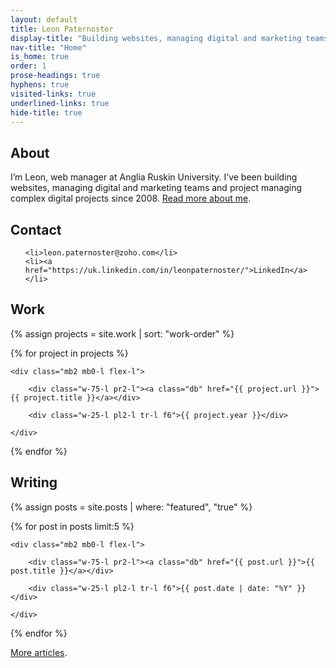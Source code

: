 ```yaml
---
layout: default
title: Leon Paternoster
display-title: "Building websites, managing digital and marketing teams and project managing complex digital projects since 2008."
nav-title: "Home"
is_home: true
order: 1
prose-headings: true
hyphens: true
visited-links: true
underlined-links: true
hide-title: true
---
```


## About

I’m Leon, web manager at Anglia Ruskin University. I’ve been building websites, managing digital and marketing teams and project managing complex digital projects since 2008. [Read more about me](/about).

## Contact

<ul class="list ph0">

	<li>leon.paternoster@zoho.com</li>
	<li><a href="https://uk.linkedin.com/in/leonpaternoster/">LinkedIn</a></li>

</ul>

## Work

<div class="mt3">

{% assign projects = site.work | sort: "work-order" %}

{% for project in projects %}

	<div class="mb2 mb0-l flex-l">

		<div class="w-75-l pr2-l"><a class="db" href="{{ project.url }}">{{ project.title }}</a></div>

		<div class="w-25-l pl2-l tr-l f6">{{ project.year }}</div>

	</div>

{% endfor %}

</div>

## Writing

<div class="mt3">

{% assign posts = site.posts | where: "featured", "true" %}

{% for post in posts limit:5 %}

	<div class="mb2 mb0-l flex-l">

		<div class="w-75-l pr2-l"><a class="db" href="{{ post.url }}">{{ post.title }}</a></div>

		<div class="w-25-l pl2-l tr-l f6">{{ post.date | date: "%Y" }}</div>

	</div>

{% endfor %}

</div>

[More articles](/posts).
